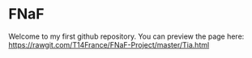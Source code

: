 # FNaF

Welcome to my first github repository. You can preview the page here: https://rawgit.com/T14France/FNaF-Project/master/Tia.html
